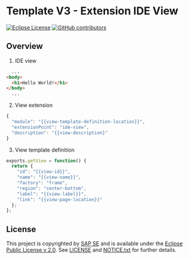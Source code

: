 # Template V3 - Extension IDE View

[![Eclipse License](http://img.shields.io/badge/license-Eclipse-brightgreen.svg)](LICENSE)
[![GitHub contributors](https://img.shields.io/github/contributors/dirigiblelabs/template-v3-extension-view.svg)](https://github.com/dirigiblelabs/template-v3-extension-view/graphs/contributors)


## Overview

1. IDE view
```html
  ...
<body>
  <h1>Hello World!</h1>
</body>
  ...
```
2. View extension
```javascript
{
  "module": "{{view-template-definition-location}}",
  "extensionPoint": "ide-view",
  "description": "{{view-description}"
}
```

3. View template definition
```javascript
exports.getView = function() {
  return {
    "id": "{{view-id}}",
    "name": "{{view-name}}",
    "factory": "frame",
    "region": "center-bottom",
    "label": "{{view-label}}",
    "link": "{{view-page-location}}"
  };
};
```

## License

This project is copyrighted by [SAP SE](http://www.sap.com/) and is available under the [Eclipse Public License v 2.0](https://www.eclipse.org/legal/epl-v20.html). See [LICENSE](LICENSE) and [NOTICE.txt](NOTICE.txt) for further details.
